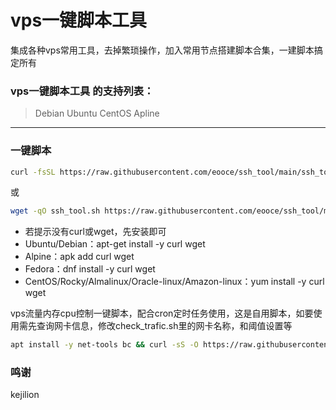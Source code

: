 # vps一键脚本工具
集成各种vps常用工具，去掉繁琐操作，加入常用节点搭建脚本合集，一建脚本搞定所有

### vps一键脚本工具 的支持列表：
>Debian
>Ubuntu
>CentOS
>Apline
***
### 一键脚本
```bash
curl -fsSL https://raw.githubusercontent.com/eooce/ssh_tool/main/ssh_tool.sh -o ssh_tool.sh && chmod +x ssh_tool.sh && ./ssh_tool.sh
```
或
```bash
wget -qO ssh_tool.sh https://raw.githubusercontent.com/eooce/ssh_tool/main/ssh_tool.sh && chmod +x ssh_tool.sh && ./ssh_tool.sh
```

* 若提示没有curl或wget，先安装即可
* Ubuntu/Debian：apt-get install -y curl wget
* Alpine：apk add curl wget
* Fedora：dnf install -y curl wget
* CentOS/Rocky/Almalinux/Oracle-linux/Amazon-linux：yum install -y curl wget

vps流量内存cpu控制一键脚本，配合cron定时任务使用，这是自用脚本，如要使用需先查询网卡信息，修改check_trafic.sh里的网卡名称，和阈值设置等
```bash
apt install -y net-tools bc && curl -sS -O https://raw.githubusercontent.com/eooce/ssh_tool/main/check_trafic.sh && chmod +x check_trafic.sh && bash check_trafic.sh
```

### 鸣谢
kejilion
